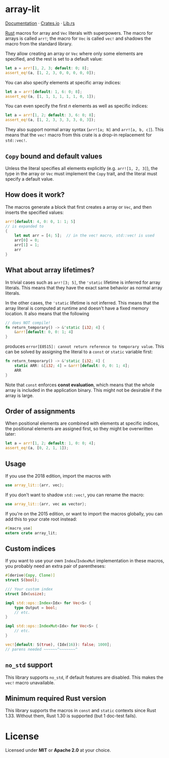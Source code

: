 # array-lit

[Documentation](https://docs.rs/array-lit/0.1.0/array_lit/index.html) · [Crates.io](https://crates.io/crates/array-lit) · [Lib.rs](https://lib.rs/crates/array-lit)


[Rust](https://www.rust-lang.org/) macros for array and `Vec` literals with superpowers.
The macro for arrays is called `arr!`; the macro for `Vec`
is called `vec!` and shadows the macro from the standard library.

They allow creating an array or `Vec` where only some elements are specified,
and the rest is set to a default value:

```rust
let a = arr![1, 2, 3; default: 0; 8];
assert_eq!(a, [1, 2, 3, 0, 0, 0, 0, 0]);
```

You can also specify elements at specific array indices:

```rust
let a = arr![default: 1, 6: 0; 8];
assert_eq!(a, [1, 1, 1, 1, 1, 1, 0, 1]);
```

You can even specify the first _n_ elements as well as specific indices:

```rust
let a = arr![1, 2; default: 3, 6: 0; 8];
assert_eq!(a, [1, 2, 3, 3, 3, 3, 0, 3]);
```

They also support normal array syntax (`arr![a; N]` and `arr![a, b, c]`). This means that
the `vec!` macro from this crate is a drop-in replacement for `std::vec!`.

## `Copy` bound and default values

Unless the literal specifies all elements explicitly (e.g. `arr![1, 2, 3]`), the
type in the array or `Vec` must implement the `Copy` trait, and the literal must
specify a default value.

## How does it work?

The macros generate a block that first creates a array or `Vec`, and then
inserts the specified values:

```rust
arr![default: 4, 0: 0, 1: 1; 5]
// is expanded to
{
    let mut arr = [4; 5];  // in the vec! macro, std::vec! is used
    arr[0] = 0;
    arr[1] = 1;
    arr
}
```

## What about array lifetimes?

In trivial cases such as `arr![3; 5]`, the `'static` lifetime is inferred for array
literals. This means that they have the exact same behavior as normal array literals.

In the other cases, the `'static` lifetime is not inferred. This means that the
array literal is computed at runtime and doesn't have a fixed memory location.
It also means that the following

```rust
// does NOT compile!
fn return_temporary() -> &'static [i32; 4] {
    &arr![default: 0, 0: 1; 4]
}
```

produces `error[E0515]: cannot return reference to temporary value`. This can be solved
by assigning the literal to a `const` or `static` variable first:

```rust
fn return_temporary() -> &'static [i32; 4] {
    static ARR: &[i32; 4] = &arr![default: 0, 0: 1; 4];
    ARR
}
```

Note that `const` enforces **const evaluation**, which means that the whole array is
included in the application binary. This might not be desirable if the array is large.

## Order of assignments

When positional elements are combined with elements at specific indices, the positional
elements are assigned first, so they might be overwritten later:

```rust
let a = arr![1, 2; default: 1, 0: 0; 4];
assert_eq!(a, [0, 2, 1, 1]);
```

## Usage

If you use the 2018 edition, import the macros with

```rust
use array_lit::{arr, vec};
```

If you don't want to shadow `std::vec!`, you can rename the macro:

```rust
use array_lit::{arr, vec as vector};
```

If you're on the 2015 edition, or want to import the macros globally,
you can add this to your crate root instead:

```rust
#[macro_use]
extern crate array_lit;
```

## Custom indices

If you want to use your own `Index`/`IndexMut` implementation in these macros, you probably need an extra pair of parentheses:

```rust
#[derive(Copy, Clone)]
struct S(bool);

/// Your custom index
struct Idx(usize);

impl std::ops::Index<Idx> for Vec<S> {
    type Output = bool;
    // etc.
}

impl std::ops::IndexMut<Idx> for Vec<S> {
    // etc.
}

vec![default: S(true), (Idx(16)): false; 1000];
// parens needed ~~~~~~^~~~~~~~^
```

## `no_std` support

This library supports `no_std`, if default features are disabled.
This makes the `vec!` macro unavailable.

## Minimum required Rust version

This library supports the macros in `const` and `static` contexts since
Rust 1.33. Without them, Rust 1.30 is supported (but 1 doc-test fails).

# License

Licensed under **MIT** or **Apache 2.0** at your choice.
